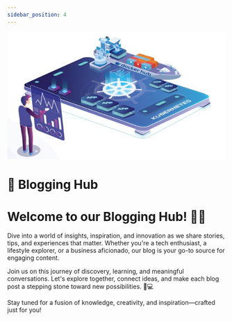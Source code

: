 ```yaml
---
sidebar_position: 4
---
```






<p align="center">
  <img src="/img/sc.jpg" alt="Alt Text" width="550"/>
</p>
<span style={{ fontFamily: 'Helvetica', fontSize: '12pt' }}>

# 📑 Blogging Hub 

# Welcome to our Blogging Hub! 📝✨

Dive into a world of insights, inspiration, and innovation as we share stories, tips, and experiences that matter. Whether you're a tech enthusiast, a lifestyle explorer, or a business aficionado, our blog is your go-to source for engaging content.

Join us on this journey of discovery, learning, and meaningful conversations. Let's explore together, connect ideas, and make each blog post a stepping stone toward new possibilities. 🚀💻

Stay tuned for a fusion of knowledge, creativity, and inspiration—crafted just for you!


</span>


